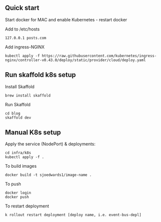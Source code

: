 ## Quick start

Start docker for MAC and enable Kubernetes - restart docker

Add to /etc/hosts

```
127.0.0.1 posts.com
```

Add ingress-NGINX

```
kubectl apply -f https://raw.githubusercontent.com/kubernetes/ingress-nginx/controller-v0.43.0/deploy/static/provider/cloud/deploy.yaml
```

## Run skaffold k8s setup

Install Skaffold

```
brew install skaffold
```

Run Skaffold

```
cd blog
skaffold dev
```

## Manual K8s setup

Apply the service (NodePort) & deployments:

```
cd infra/k8s
kubectl apply -f .

```

To build images

```
docker build -t sjoedwards1/image-name .
```

To push

```
docker login
docker push
```

To restart deployment

```
k rollout restart deployment [deploy name, i.e. event-bus-depl]
```

